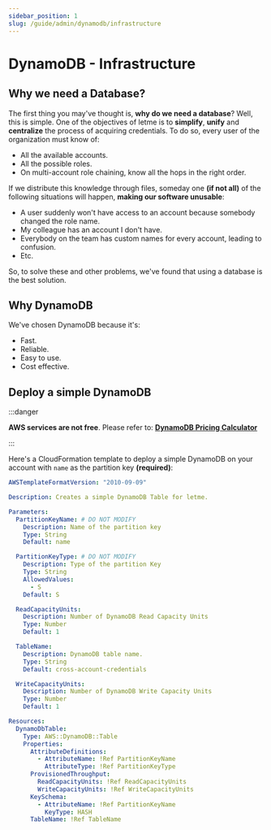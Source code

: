 ```yaml
---
sidebar_position: 1
slug: /guide/admin/dynamodb/infrastructure
---
```


# DynamoDB - Infrastructure

## Why we need a Database?

The first thing you may've thought is, **why do we need a database**? Well, this is simple. One of the objectives of letme is to **simplify**, **unify** and **centralize** the process of acquiring credentials. To do so, every user of the organization must know of:

- All the available accounts.
- All the possible roles.
- On multi-account role chaining, know all the hops in the right order.

If we distribute this knowledge through files, someday one **(if not all)** of the following situations will happen, **making our software unusable**:

- A user suddenly won't have access to an account because somebody changed the role name.
- My colleague has an account I don't have.
- Everybody on the team has custom names for every account, leading to confusion.
- Etc.

So, to solve these and other problems, we've found that using a database is the best solution.


## Why DynamoDB

We've chosen DynamoDB because it's:

- Fast.
- Reliable.
- Easy to use.
- Cost effective.

## Deploy a simple DynamoDB


:::danger 

**AWS services are not free**. Please refer to: **[DynamoDB Pricing Calculator](https://calculator.aws/#/createCalculator/DynamoDB)**

:::

Here's a CloudFormation template to deploy a simple DynamoDB on your account with `name` as the partition key **(required)**:

```yaml title="docs/aws/templates/dynamodb.yaml"
AWSTemplateFormatVersion: "2010-09-09"

Description: Creates a simple DynamoDB Table for letme.

Parameters:
  PartitionKeyName: # DO NOT MODIFY
    Description: Name of the partition key
    Type: String
    Default: name

  PartitionKeyType: # DO NOT MODIFY
    Description: Type of the partition Key
    Type: String
    AllowedValues:
      - S
    Default: S

  ReadCapacityUnits:
    Description: Number of DynamoDB Read Capacity Units
    Type: Number
    Default: 1

  TableName:
    Description: DynamoDB table name.
    Type: String
    Default: cross-account-credentials

  WriteCapacityUnits:
    Description: Number of DynamoDB Write Capacity Units
    Type: Number
    Default: 1

Resources:
  DynamoDbTable:
    Type: AWS::DynamoDB::Table
    Properties:
      AttributeDefinitions:
        - AttributeName: !Ref PartitionKeyName
          AttributeType: !Ref PartitionKeyType
      ProvisionedThroughput:
        ReadCapacityUnits: !Ref ReadCapacityUnits
        WriteCapacityUnits: !Ref WriteCapacityUnits
      KeySchema:
        - AttributeName: !Ref PartitionKeyName
          KeyType: HASH
      TableName: !Ref TableName
```